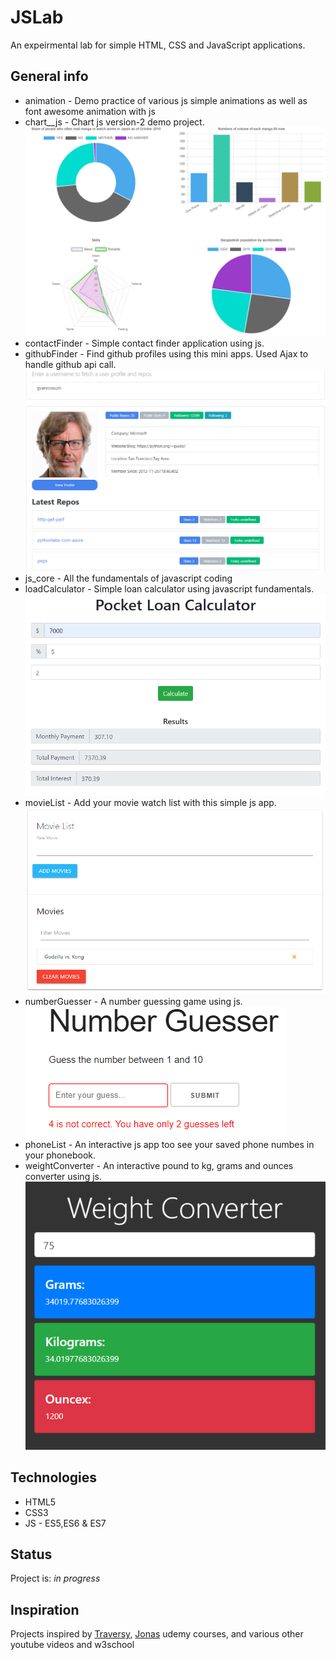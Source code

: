 # JSLab
An expeirmental lab for simple HTML, CSS and JavaScript applications. 

## General info
* animation - Demo practice of various js simple animations as well as font awesome animation with js
* chart__js - Chart js version-2 demo project.
![Example screenshot](./chart__js/chartjs.png)
* contactFinder - Simple contact finder application using js.
* githubFinder - Find github profiles using this mini apps. Used Ajax to handle github api call.
![Example screenshot](./githubfinder/gitfind.png)
* js_core - All the fundamentals of javascript coding
* loadCalculator - Simple loan calculator using javascript fundamentals. 
![Example screenshot](./loanCalculator/loanCalc.png)
* movieList - Add your movie watch list with this simple js app.
![Example screenshot](./movieList/movieList.png)
* numberGuesser - A number guessing game using js.<br>
![Example screenshot](./numberGuesser/guess.png)
* phoneList - An interactive js app too see your saved phone numbes in your phonebook. 
* weightConverter - An interactive pound to kg, grams and ounces converter using js. 
![Example screenshot](./weightConverter/weight.png)

## Technologies
* HTML5
* CSS3
* JS - ES5,ES6 & ES7

## Status
Project is: _in progress_

## Inspiration
Projects inspired by [Traversy](https://www.udemy.com/user/brad-traversy/), [Jonas](https://www.udemy.com/user/jonasschmedtmann/) udemy courses, and various other youtube videos and w3school
